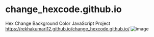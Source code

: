 # change_hexcode.github.io
Hex Change Background Color JavaScript Project
https://rekhakumari12.github.io/change_hexcode.github.io/
![image](https://user-images.githubusercontent.com/60341606/112937990-64370e00-9146-11eb-8613-846c7b2cea00.png)

